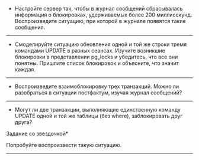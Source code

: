 
* Настройте сервер так, чтобы в журнал сообщений сбрасывалась информация о блокировках, удерживаемых более 200 миллисекунд. Воспроизведите ситуацию, при которой в журнале появятся такие сообщения.



--------------------


* Смоделируйте ситуацию обновления одной и той же строки тремя командами UPDATE в разных сеансах. Изучите возникшие блокировки в представлении pg_locks и убедитесь, что все они понятны. Пришлите список блокировок и объясните, что значит каждая.





---------------------


* Воспроизведите взаимоблокировку трех транзакций. Можно ли разобраться в ситуации постфактум, изучая журнал сообщений?


---------------------


* Могут ли две транзакции, выполняющие единственную команду UPDATE одной и той же таблицы (без where), заблокировать друг друга?
  
Задание со звездочкой*

Попробуйте воспроизвести такую ситуацию.


---------------------
